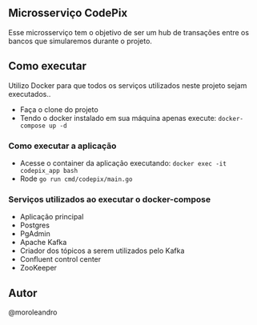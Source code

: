 ## Microsserviço CodePix

Esse microsserviço tem o objetivo de ser um hub de transações entre os bancos que simularemos durante o projeto.

## Como executar

Utilizo Docker para que todos os serviços utilizados neste projeto sejam executados..

- Faça o clone do projeto
- Tendo o docker instalado em sua máquina apenas execute:
`docker-compose up -d`

### Como executar a aplicação
- Acesse o container da aplicação executando: `docker exec -it codepix_app bash`
- Rode `go run cmd/codepix/main.go`

### Serviços utilizados ao executar o docker-compose

- Aplicação principal
- Postgres
- PgAdmin
- Apache Kafka
- Criador dos tópicos a serem utilizados pelo Kafka
- Confluent control center
- ZooKeeper

## Autor
@moroleandro

 
